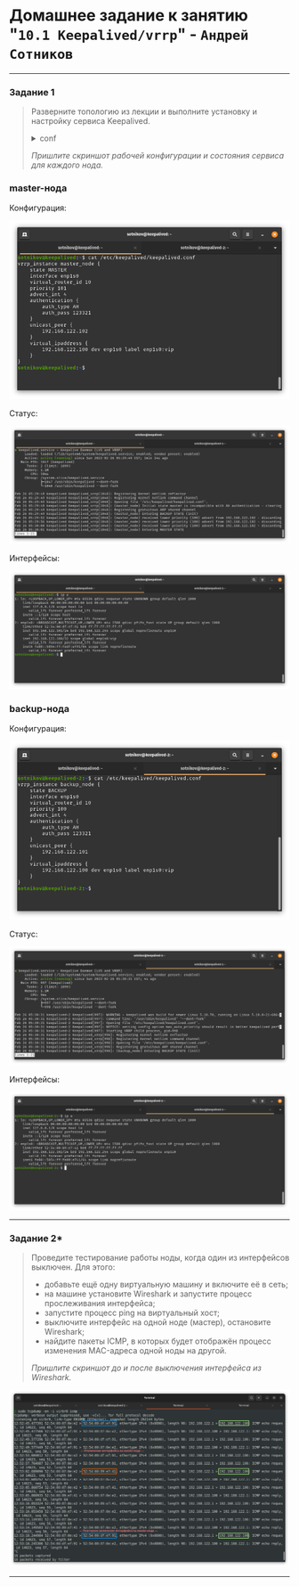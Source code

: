 # Домашнее задание к занятию "`10.1 Keepalived/vrrp`" - `Андрей Сотников`

---

### Задание 1

> Разверните топологию из лекции и выполните установку и настройку сервиса Keepalived.
>
> <details>
>    <summary>conf</summary>
>
>    ``` conf
>    vrrp_instance test {
>
>    state "name_mode"
>
>    interface "name_interface"
>
>    virtual_router_id "number id"
>
>    priority "number priority"
>
>    advert_int "number advert"
>
>    authentication {
>
>    auth_type "auth type"
>
>    auth_pass "password"
>
>    }
>
>    unicast_peer {
>
>    "ip address host"
>
>    }
>
>    virtual_ipaddress {
>
>    "ip address host" dev "interface" label "interface":vip
>
>    }
>
>    }
>
>    ```
>
> </details>
>
> *Пришлите скриншот рабочей конфигурации и состояния сервиса для каждого нода.*

### master-нода

Конфигурация:

![Node1Conf](img/1_conf_master.png)

Статус:

![Node1Status](img/1_status_master.png)

Интерфейсы:

![Node1Iface](img/1_ifaces_master.png)

### backup-нода

Конфигурация:

![Node2Conf](img/1_conf_backup.png)

Статус:

![Node2Status](img/1_status_backup.png)

Интерфейсы:

![Node2Iface](img/1_ifaces_backup.png)

---

### Задание 2*

> Проведите тестирование работы ноды, когда один из интерфейсов выключен. Для этого:
>
>- добавьте ещё одну виртуальную машину и включите её в сеть;
>- на машине установите Wireshark и запустите процесс прослеживания интерфейса;
>- запустите процесс ping на виртуальный хост;
>- выключите интерфейс на одной ноде (мастер), остановите Wireshark;
>- найдите пакеты ICMP, в которых будет отображён процесс изменения MAC-адреса одной ноды на другой.
>
> *Пришлите скриншот до и после выключения интерфейса из Wireshark.*

![TCPdump](img/2_tcpdump.png)

---
